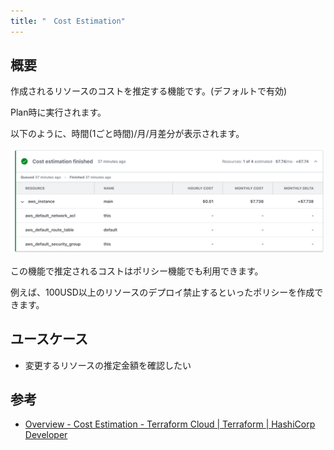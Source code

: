 ```yaml
---
title: "　Cost Estimation"
---
```


## 概要


作成されるリソースのコストを推定する機能です。(デフォルトで有効)

Plan時に実行されます。

以下のように、時間(1ごと時間)/月/月差分が表示されます。

![](/images/chapter_6/02-cost-estimation.png)

この機能で推定されるコストはポリシー機能でも利用できます。

例えば、100USD以上のリソースのデプロイ禁止するといったポリシーを作成できます。

## ユースケース

- 変更するリソースの推定金額を確認したい

## 参考

- [Overview \- Cost Estimation \- Terraform Cloud \| Terraform \| HashiCorp Developer](https://developer.hashicorp.com/terraform/cloud-docs/cost-estimation)